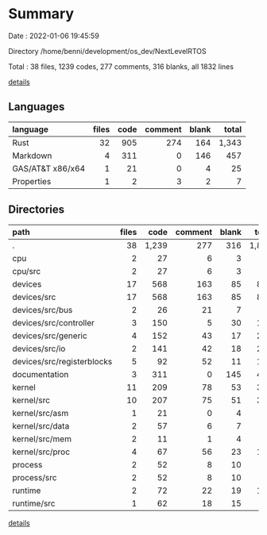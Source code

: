 # Summary

Date : 2022-01-06 19:45:59

Directory /home/benni/development/os_dev/NextLevelRTOS

Total : 38 files,  1239 codes, 277 comments, 316 blanks, all 1832 lines

[details](details.md)

## Languages
| language | files | code | comment | blank | total |
| :--- | ---: | ---: | ---: | ---: | ---: |
| Rust | 32 | 905 | 274 | 164 | 1,343 |
| Markdown | 4 | 311 | 0 | 146 | 457 |
| GAS/AT&T x86/x64 | 1 | 21 | 0 | 4 | 25 |
| Properties | 1 | 2 | 3 | 2 | 7 |

## Directories
| path | files | code | comment | blank | total |
| :--- | ---: | ---: | ---: | ---: | ---: |
| . | 38 | 1,239 | 277 | 316 | 1,832 |
| cpu | 2 | 27 | 6 | 3 | 36 |
| cpu/src | 2 | 27 | 6 | 3 | 36 |
| devices | 17 | 568 | 163 | 85 | 816 |
| devices/src | 17 | 568 | 163 | 85 | 816 |
| devices/src/bus | 2 | 26 | 21 | 7 | 54 |
| devices/src/controller | 3 | 150 | 5 | 30 | 185 |
| devices/src/generic | 4 | 152 | 43 | 17 | 212 |
| devices/src/io | 2 | 141 | 42 | 18 | 201 |
| devices/src/registerblocks | 5 | 92 | 52 | 11 | 155 |
| documentation | 3 | 311 | 0 | 145 | 456 |
| kernel | 11 | 209 | 78 | 53 | 340 |
| kernel/src | 10 | 207 | 75 | 51 | 333 |
| kernel/src/asm | 1 | 21 | 0 | 4 | 25 |
| kernel/src/data | 2 | 57 | 6 | 7 | 70 |
| kernel/src/mem | 2 | 11 | 1 | 4 | 16 |
| kernel/src/proc | 4 | 67 | 56 | 23 | 146 |
| process | 2 | 52 | 8 | 10 | 70 |
| process/src | 2 | 52 | 8 | 10 | 70 |
| runtime | 2 | 72 | 22 | 19 | 113 |
| runtime/src | 1 | 62 | 18 | 15 | 95 |

[details](details.md)